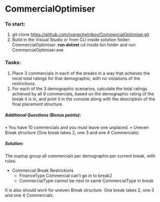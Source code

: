# CommercialOptimiser

 ### To start: 

1. git clone https://github.com/ivanpchelnikov/CommercialOptimiser.git
2. Build in the Visiual Studio or 
   from CLI inside solution folder: CommercialOptimiser:
      <b>run dotnet</b>
 cd inside bin folder and run: CommercialOptimiser.exe
 
### Tasks:
1. Place 3 commercials in each of the breaks in a way that achieves the most total ratings for that demographic, with no violations of the restrictions.
2. For each of the 3 demographic scenarios, calculate the total ratings achieved by all 9 commercials, based on the demographic rating of the break it is in, and print it in the console along with the description of the final placement structure.

##### Additional Questions (Bonus points):
• You have 10 commercials and you must leave one unplaced.
• Uneven Break structure (One break takes 2, one 3 and one 4 Commercials)

##### Solution: 
The ouptup group all commercials per demographis per current break, with rules:
 - Commercial Break Restrictions
      - FinanceType Commercial can’t go in to break2
      - CommercialType cannot be next to same CommercialType in break
      
      
It is also should work for uneven Break structure. One break takes 2, one 3 and one 4 Commercials.
